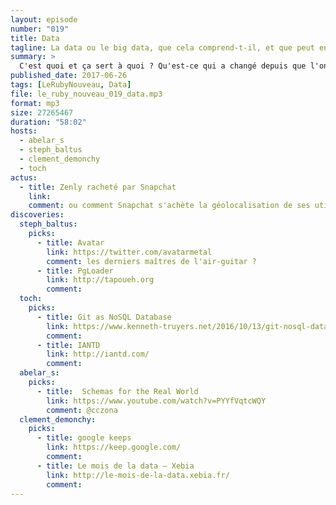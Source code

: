 ```yaml
---
layout: episode
number: "019"
title: Data
tagline: La data ou le big data, que cela comprend-t-il, et que peut en faire l'entreprise la possède ?
summary: >
  C'est quoi et ça sert à quoi ? Qu'est-ce qui a changé depuis que l'on stocke des données ? Comment faire pour "passer à la data ?
published_date: 2017-06-26
tags: [LeRubyNouveau, Data]
file: le_ruby_nouveau_019_data.mp3
format: mp3
size: 27265467
duration: "58:02"
hosts:
  - abelar_s
  - steph_baltus
  - clement_demonchy
  - toch
actus:
  - title: Zenly racheté par Snapchat
    link:
    comment: ou comment Snapchat s'achète la géolocalisation de ses utilisateurs.
discoveries:
  steph_baltus:
    picks:
      - title: Avatar
        link: https://twitter.com/avatarmetal
        comment: les derniers maîtres de l'air-guitar ?
      - title: PgLoader
        link: http://tapoueh.org
        comment:
  toch:
    picks:
      - title: Git as NoSQL Database
        link: https://www.kenneth-truyers.net/2016/10/13/git-nosql-database/
        comment:
      - title: IANTD
        link: http://iantd.com/
        comment:
  abelar_s:
    picks:
      - title:  Schemas for the Real World
        link: https://www.youtube.com/watch?v=PYYfVqtcWQY
        comment: @cczona
  clement_demonchy:
    picks:
      - title: google keeps
        link: https://keep.google.com/
        comment:
      - title: Le mois de la data — Xebia
        link: http://le-mois-de-la-data.xebia.fr/
        comment:
---
```

